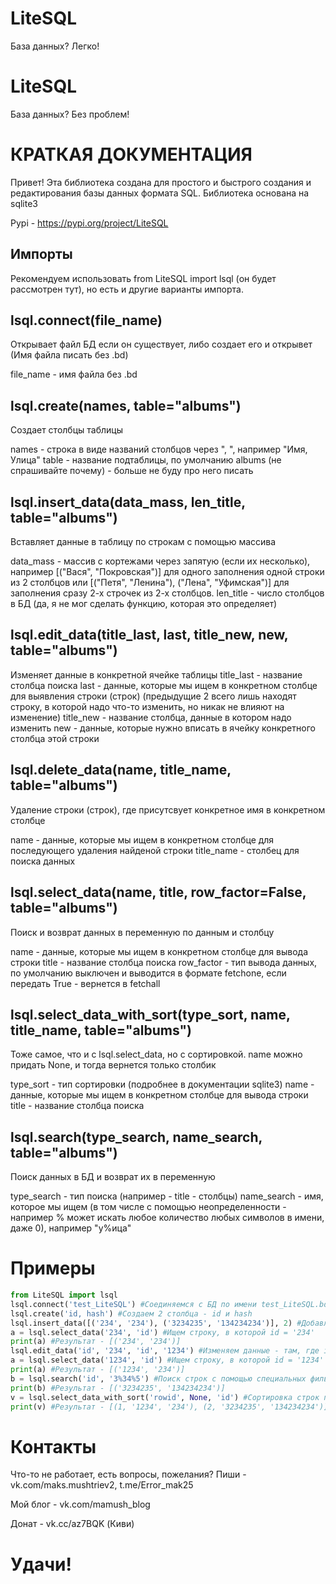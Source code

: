 # LiteSQL
База данных? Легко!

# LiteSQL 
База данных? Без проблем!

# КРАТКАЯ ДОКУМЕНТАЦИЯ
Привет! Эта библиотека создана для простого и быстрого создания и редактирования базы данных формата SQL.
 Библиотека основана на sqlite3

Pypi - https://pypi.org/project/LiteSQL

## Импорты
Рекомендуем использовать from LiteSQL import lsql (он будет рассмотрен тут), но есть и другие варианты импорта.

## lsql.connect(file_name)
Открывает файл БД если он существует, либо создает его и открывет (Имя файла писать без .bd)

file_name - имя файла без .bd
## lsql.create(names, table="albums")
Создает столбцы таблицы

names - строка в виде названий столбцов через ", ", например "Имя, Улица"
table - название подтаблицы, по умолчанию albums (не спрашивайте почему) - больше не буду про него писать

## lsql.insert_data(data_mass, len_title, table="albums")
Вставляет данные в таблицу по строкам с помощью массива

data_mass - массив с кортежами через запятую (если их несколько), например [("Вася", "Покровская")] для одного заполнения одной строки из 2 столбцов или [("Петя", "Ленина"), ("Лена", "Уфимская")] для заполнения сразу 2-х строчек из 2-х столбцов.
len_title - число столбцов в БД (да, я не мог сделать функцию, которая это определяет)

## lsql.edit_data(title_last, last, title_new, new, table="albums")
Изменяет данные в конкретной ячейке таблицы
title_last - название столбца поиска 
last - данные, которые мы ищем в конкретном столбце для выявления строки (строк)
(предыдущие 2 всего лишь находят строку, в которой надо что-то изменить, но никак не влияют на изменение)
title_new - название столбца, данные в котором надо изменить 
new - данные, которые нужно вписать в ячейку конкретного столбца этой строки

## lsql.delete_data(name, title_name, table="albums")
Удаление строки (строк), где присутсвует конкретное имя в конкретном столбце

name - данные, которые мы ищем в конкретном столбце для последующего удаления найденой строки
title_name - столбец для поиска данных

## lsql.select_data(name, title, row_factor=False, table="albums")
Поиск и возврат данных в переменную по данным и столбцу

name - данные, которые мы ищем в конкретном столбце для вывода строки
title - название столбца поиска
row_factor - тип вывода данных, по умолчанию выключен и выводится в формате fetchone, если передать True - вернется в fetchall

## lsql.select_data_with_sort(type_sort, name, title_name, table="albums")
Тоже самое, что и с lsql.select_data, но с сортировкой. name можно придать None, и тогда вернется только столбик

type_sort - тип сортировки (подробнее в документации sqlite3)
name - данные, которые мы ищем в конкретном столбце для вывода строки
title - название столбца поиска

## lsql.search(type_search, name_search, table="albums")
Поиск данных в БД и возврат их в переменную

type_search - тип поиска (например - title - столбцы)
name_search - имя, которое мы ищем (в том числе с помощью неопределенности - например % может искать любое количество любых символов в имени, даже 0), например "у%ица"

# Примеры
```python
from LiteSQL import lsql
lsql.connect('test_LiteSQL') #Соединяемся с БД по имени test_LiteSQL.bd
lsql.create('id, hash') #Создаем 2 столбца - id и hash
lsql.insert_data([('234', '234'), ('3234235', '134234234')], 2) #Добавляем данные
a = lsql.select_data('234', 'id') #Ищем строку, в которой id = '234'
print(a) #Результат - [('234', '234')]
lsql.edit_data('id', '234', 'id', '1234') #Изменяем данные - там, где id = 234, теперь id = 1234
a = lsql.select_data('1234', 'id') #Ищем строку, в которой id = '1234'
print(a) #Результат - [('1234', '234')]
b = lsql.search('id', '3%34%5') #Поиск строк с помощью специальных фильтров
print(b) #Результат - [('3234235', '134234234')]
v = lsql.select_data_with_sort('rowid', None, 'id') #Сортировка строк по возрастанию данных в id
print(v) #Результат - [(1, '1234', '234'), (2, '3234235', '134234234')]
```

# Контакты

Что-то не работает, есть вопросы, пожелания? Пиши - vk.com/maks.mushtriev2, t.me/Error_mak25

Мой блог - vk.com/mamush_blog

Донат - vk.cc/az7BQK (Киви)


# Удачи!
